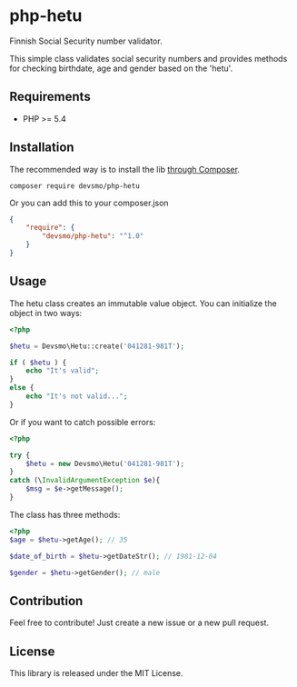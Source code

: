 # php-hetu

Finnish Social Security number validator.

This simple class validates social security numbers and provides methods for checking birthdate, age and gender based on the 'hetu'.

## Requirements

- PHP >= 5.4

## Installation

The recommended way is to install the lib [through Composer](http://getcomposer.org/).

```
composer require devsmo/php-hetu
```

Or you can add this to your composer.json

```JSON
{
    "require": {
        "devsmo/php-hetu": "^1.0"
    }
}
```

## Usage

The hetu class creates an immutable value object.
You can initialize the object in two ways:

```php
<?php

$hetu = Devsmo\Hetu::create('041281-981T');

if ( $hetu ) {
	echo "It's valid";
}
else {
	echo "It's not valid...";
}
```
Or if you want to catch possible errors:

```php
<?php

try {
	$hetu = new Devsmo\Hetu('041281-981T');
}
catch (\InvalidArgumentException $e){
	$msg = $e->getMessage();
}

```

The class has three methods:

```php
<?php
$age = $hetu->getAge(); // 35

$date_of_birth = $hetu->getDateStr(); // 1981-12-04

$gender = $hetu->getGender(); // male
```

## Contribution

Feel free to contribute! Just create a new issue or a new pull request.

## License

This library is released under the MIT License.

